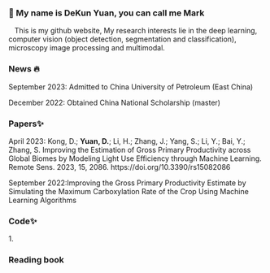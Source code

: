 ###  👋 My name is DeKun Yuan, you can call me Mark
<p>
    &nbsp&nbsp This is my github website, My research interests lie in the deep learning, computer vision (object detection, segmentation and classification), microscopy image processing and multimodal.
<p>

  ###  News 🔥
  <div>
     <p>September 2023: Admitted to China University of Petroleum (East China) </p>
     <p>December 2022: Obtained China National Scholarship (master)</p>
  </div>
    
### Papers✨
  <div>
    <p>April 2023: Kong, D.; <strong>Yuan, D.</strong>; Li, H.; Zhang, J.; Yang, S.; Li, Y.; Bai, Y.; Zhang, S. Improving the Estimation of Gross Primary Productivity across Global Biomes by Modeling Light Use Efficiency through Machine Learning. Remote Sens. 2023, 15, 2086. https://doi.org/10.3390/rs15082086</p>
    <p>September 2022:Improving the Gross Primary Productivity Estimate by Simulating the Maximum Carboxylation Rate of the Crop Using Machine Learning Algorithms</p>
  </div>

### Code✨
  <div>
    <p>1. </p>
  </div>
  


### Reading book
<!--
**sdydk/sdydk** is a ✨ _special_ ✨ repository because its `README.md` (this file) appears on your GitHub profile.

Here are some ideas to get you started:

- 🔭 I’m currently working on ...
- 🌱 I’m currently learning ...
- 👯 I’m looking to collaborate on ...
- 🤔 I’m looking for help with ...
- 💬 Ask me about ...
- 📫 How to reach me: ...
- 😄 Pronouns: ...
- ⚡ Fun fact: ...
-->

